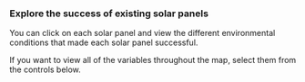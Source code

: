 ### Explore the success of existing solar panels

You can click on each solar panel and view the different environmental conditions that made each solar panel successful.

If you want to view all of the variables throughout the map, select them from the controls below.
